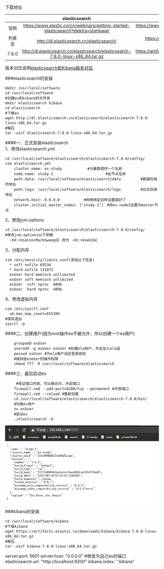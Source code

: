 下载地址

| |elasticsearch|kibana|
|:----:|:----:|:----:|
|官网| https://www.elastic.co/cn/webinars/getting-started-elasticsearch?elektra=startpage | https://www.elastic.co/cn/webinars/getting-started-kibana?elektra=startpage |
|列表页| http://dl.elasticsearch.cn/elasticsearch/ | https://www.elastic.co/cn/downloads/past-releases#kibana |
|7.8.0| http://dl.elasticsearch.cn/elasticsearch/elasticsearch-7.8.0-linux-x86_64.tar.gz | https://artifacts.elastic.co/downloads/kibana/kibana-7.8.0-linux-x86_64.tar.gz |

版本对应说明[elasticsearch和Kibana版本对应](https://www.elastic.co/cn/support/matrix#matrix_compatibility)

###elasticsearch的安装
```shell
mkdir /usr/local/software
cd /usr/local/software
#创建es和kibana的文件夹
mkdir elasticsearch kibana
cd elasticsearch
#下载es
wget http://dl.elasticsearch.cn/elasticsearch/elasticsearch-7.8.0-linux-x86_64.tar.gz
#解压
tar -zxvf elasticsearch-7.8.0-linux-x86_64.tar.gz
```
####一、正式安装elasticsearch  
1、修改elasticsearch.yml
```shell
cd /usr/local/software/elasticsearch/elasticsearch-7.8.0/config/
vim elasticsearch.yml 
    cluster.name: es-study　          #为集群提供一个名称
    node.name: study-1                        #此节点名称
    path.data: /usr/local/software/elasticsearch/data         #数据存放的地址
    path.logs: /usr/local/software/elasticsearch/logs         #日志存放地址
    network.host: 0.0.0.0           #网络绑定这样设置就好了
    cluster.initial_master_nodes: ["study-1"]　#将es-node1设置为master节点
```
2、修改jvm.options
```shell
cd /usr/local/software/elasticsearch/elasticsearch-7.8.0/config/
#修改jvm.options以下参数
  -XX:+UseConcMarkSweepGC 改为 -XX:+UseG1GC
```
3、分配内存
```shell
vim /etc/security/limits.conf(添加以下信息)
  * soft nofile 65536
  * hard nofile 131072
  esUser hard memlock unllimited
  esUser soft memlock unlimited
  esUser  soft nproc  4096
  esUser  hard nproc  4096
```
4、修改虚拟内存
```shell
vim /etc/sysctl.conf
  vm.max_map_count=655360
#保存退出
sysctl -p
```
####二、创建用户(因为root操作es不被允许，所以创建一个es用户)
```shell
    groupadd esUser
    useradd -g esUser esUser #创建ela用户，并且加入ela组
    passwd esUser #为ela用户设定登录密码
    #赋权给esUser的操作权限
    chmod 777 -R /usr/local/software/elasticsearch
```
####三、最后启动es
```shell
     #保证端口开放，可以被访问，开启端口
    firewall-cmd --add-port=9200/tcp --permanent #开放端口 
    firewall-cmd --reload #重新加载
    cd /usr/local/software/elasticsearch/elasticsearch-7.8.0/bin/
    #切换es用户
    su esUser
    #启动es
    ./elasticsearch -d
```
![esInstall](esInstall.png)
###kibana的安装
```shell
cd /usr/local/software/kibana
#下载kibana
wget https://artifacts.elastic.co/downloads/kibana/kibana-7.8.0-linux-x86_64.tar.gz
#解压
tar -zxvf kibana-7.8.0-linux-x86_64.tar.gz
```
server.port: 5601
server.host: "0.0.0.0"
#修改为自己es的端口
elasticsearch.url: "http://localhost:9200"
kibana.index: ".kibana"
